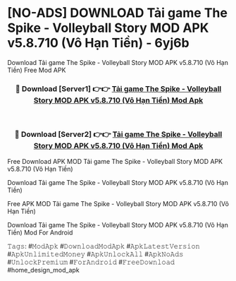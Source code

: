 # [NO-ADS] DOWNLOAD Tải game The Spike - Volleyball Story MOD APK v5.8.710 (Vô Hạn Tiền) - 6yj6b
Download Tải game The Spike - Volleyball Story MOD APK v5.8.710 (Vô Hạn Tiền) Free Mod APK

<div align="center">
<h3>🔴 Download [Server1] 👉👉 <a href="https://apk-comot.site?title=Tải_game_The_Spike_-_Volleyball_Story_MOD_APK_v5.8.710_(Vô_Hạn_Tiền)">Tải game The Spike - Volleyball Story MOD APK v5.8.710 (Vô Hạn Tiền) Mod Apk</a></h3><br>

<h3>🔴 Download [Server2] 👉👉 <a href="https://apk-comot.site?title=Tải_game_The_Spike_-_Volleyball_Story_MOD_APK_v5.8.710_(Vô_Hạn_Tiền)">Tải game The Spike - Volleyball Story MOD APK v5.8.710 (Vô Hạn Tiền) Mod Apk</a></h3>
</div>


Free Download APK MOD Tải game The Spike - Volleyball Story MOD APK v5.8.710 (Vô Hạn Tiền)

Download Tải game The Spike - Volleyball Story MOD APK v5.8.710 (Vô Hạn Tiền) 

Free APK MOD Tải game The Spike - Volleyball Story MOD APK v5.8.710 (Vô Hạn Tiền) 

Download Tải game The Spike - Volleyball Story MOD APK v5.8.710 (Vô Hạn Tiền) Mod For Android

𝚃𝚊𝚐𝚜: #𝙼𝚘𝚍𝙰𝚙𝚔 #𝙳𝚘𝚠𝚗𝚕𝚘𝚊𝚍𝙼𝚘𝚍𝙰𝚙𝚔 #𝙰𝚙𝚔𝙻𝚊𝚝𝚎𝚜𝚝𝚅𝚎𝚛𝚜𝚒𝚘𝚗 #𝙰𝚙𝚔𝚄𝚗𝚕𝚒𝚖𝚒𝚝𝚎𝚍𝙼𝚘𝚗𝚎𝚢 #𝙰𝚙𝚔𝚄𝚗𝚕𝚘𝚌𝚔𝙰𝚕𝚕 #𝙰𝚙𝚔𝙽𝚘𝙰𝚍𝚜 #𝚄𝚗𝚕𝚘𝚌𝚔𝙿𝚛𝚎𝚖𝚒𝚞𝚖 #𝙵𝚘𝚛𝙰𝚗𝚍𝚛𝚘𝚒𝚍 #𝙵𝚛𝚎𝚎𝙳𝚘𝚠𝚗𝚕𝚘𝚊𝚍 #home_design_mod_apk